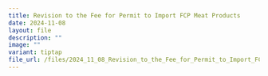 ```yaml
---
title: Revision to the Fee for Permit to Import FCP Meat Products
date: 2024-11-08
layout: file
description: ""
image: ""
variant: tiptap
file_url: /files/2024_11_08_Revision_to_the_Fee_for_Permit_to_Import_FCP_Meat_Products.pdf
---
```

